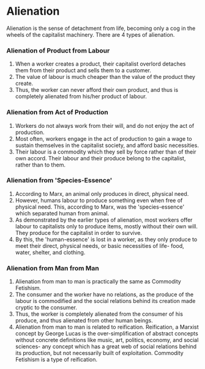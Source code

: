 # Alienation

Alienation is the sense of detachment from life, becoming only a cog in the wheels of the capitalist machinery. There are 4 types of alienation. 

### Alienation of Product from Labour

1. When a worker creates a product, their capitalist overlord detaches them from  their product and sells them to a customer.
2. The value of labour is much cheaper than the value of the product they create.
3. Thus, the worker can never afford their own product, and thus is completely alienated from his/her product of labour.

### Alienation from Act of Production

1. Workers do not always work from their will, and do not enjoy the act of production. 
2. Most often, workers engage in the act of production to gain a wage to sustain themselves in the capitalist society, and afford basic necessities. 
3. Their labour is a commodity which they sell by force rather than of their own accord. Their labour and their produce belong to the capitalist, rather than to them.

### Alienation from 'Species-Essence'

1. According to Marx, an animal only produces in direct, physical need.
2. However, humans labour to produce something even when free of physical need. This, according to Marx, was the 'species-essence' which separated human from animal.
3. As demonstrated by the earlier types of alienation, most workers offer labour to capitalists only to produce items, mostly without their own will. They produce for the capitalist in order to survive.
4. By this, the 'human-essence' is lost in a worker, as they only produce to meet their direct, physical needs, or basic necessities of life- food, water, shelter, and clothing.

### Alienation from Man from Man

1. Alienation from man to man is practically the same as Commodity Fetishism.
2. The consumer and the worker have no relations, as the produce of the labour is commodified and the social relations behind its creation made cryptic to the consumer.
3. Thus, the worker is completely alienated from the consumer of his produce, and thus alienated from other human beings. 
4. Alienation from man to man is related to reification. Reification, a Marxist concept by George Lucas is the over-simplification of abstract concepts without concrete definitions like music, art, politics, economy, and social sciences- any concept which has a great web of social relations behind its production, but not necessarily built of exploitation. Commodity Fetishism is a type of reification.
